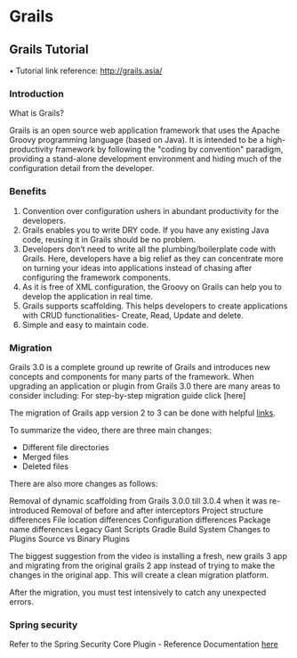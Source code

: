 # Grails

## Grails Tutorial

•	Tutorial link reference: http://grails.asia/

### Introduction
What is Grails?

Grails is an open source web application framework that uses the Apache Groovy programming language (based on Java). It is intended to be a high-productivity framework by following the "coding by convention" paradigm, providing a stand-alone development environment and hiding much of the configuration detail from the developer.

### Benefits

1. Convention over configuration ushers in abundant productivity for the developers.
2. Grails enables you to write DRY code. If you have any existing Java code, reusing it in Grails should be no problem.
3. Developers don’t need to write all the plumbing/boilerplate code with Grails.
Here, developers have a big relief as they can concentrate more on turning your ideas into applications instead of chasing after configuring the framework components.
4. As it is free of XML configuration, the Groovy on Grails can help you to develop the application in real time.
5. Grails supports scaffolding. This helps developers to create applications with CRUD functionalities- Create, Read, Update and delete.
6. Simple and easy to maintain code.

### Migration

Grails 3.0 is a complete ground up rewrite of Grails and introduces new concepts and components for many parts of the framework.
When upgrading an application or plugin from Grails 3.0 there are many areas to consider including:
For step-by-step migration guide click [here]

The migration of Grails app version 2 to 3 can be done with helpful [links](https://www.youtube.com/watch?v=IhehO9aM5bk).

To summarize the video, there are three main changes:

  * Different file directories
  * Merged files
  * Deleted files

There are also more changes as follows:

  Removal of dynamic scaffolding from Grails 3.0.0 till 3.0.4 when it was re-introduced
  Removal of before and after interceptors
  Project structure differences
  File location differences
  Configuration differences
  Package name differences
  Legacy Gant Scripts
  Gradle Build System
  Changes to Plugins
  Source vs Binary Plugins

The biggest suggestion from the video is installing a fresh, new grails 3 app and migrating from the original grails 2 app instead of trying to make the changes in the original app. This will create a clean migration platform.

After the migration, you must test intensively to catch any unexpected errors.

### Spring security

Refer to the Spring Security Core Plugin - Reference Documentation [here](http://grails-plugins.github.io/grails-spring-security-core/latest/)
